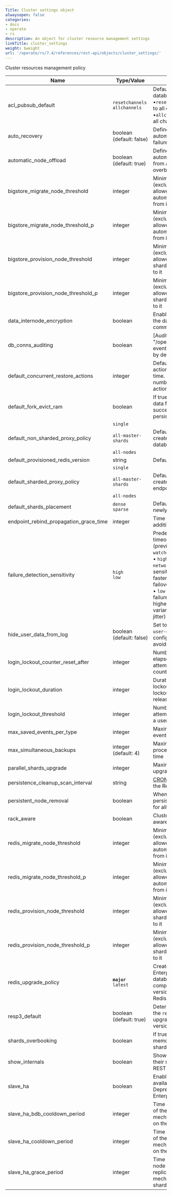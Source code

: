 ```yaml
---
Title: Cluster settings object
alwaysopen: false
categories:
- docs
- operate
- rs
description: An object for cluster resource management settings
linkTitle: cluster_settings
weight: $weight
url: '/operate/rs/7.4/references/rest-api/objects/cluster_settings/'
---
```


Cluster resources management policy

| Name | Type/Value | Description |
|------|------------|-------------|
| acl_pubsub_default | `resetchannels`<br /> `allchannels` | Default pub/sub ACL rule for all databases in the cluster:<br />•`resetchannels` blocks access to all channels (restrictive)<br />•`allchannels` allows access to all channels (permissive) |
| auto_recovery | boolean (default:&nbsp;false) | Defines whether to use automatic recovery after shard failure |
| automatic_node_offload | boolean (default:&nbsp;true) | Defines whether the cluster will automatically migrate shards from a node, in case the node is overbooked |
| bigstore_migrate_node_threshold | integer | Minimum free memory (excluding reserved memory) allowed on a node before automatic migration of shards from it to free more memory |
| bigstore_migrate_node_threshold_p | integer | Minimum free memory (excluding reserved memory) allowed on a node before automatic migration of shards from it to free more memory |
| bigstore_provision_node_threshold | integer | Minimum free memory (excluding reserved memory) allowed on a node before new shards can no longer be added to it |
| bigstore_provision_node_threshold_p | integer | Minimum free memory (excluding reserved memory) allowed on a node before new shards can no longer be added to it |
| data_internode_encryption | boolean | Enable/deactivate encryption of the data plane internode communication |
| db_conns_auditing | boolean | [Audit connections]({{< relref "/operate/rs/7.4/security/audit-events" >}}) for new databases by default if set to true. |
| default_concurrent_restore_actions | integer | Default number of restore actions allowed at the same time. Set to 0 to allow any number of simultaneous restore actions. |
| default_fork_evict_ram | boolean | If true, the bdbs should evict data from RAM to ensure successful replication or persistence |
| default_non_sharded_proxy_policy | `single`<br /><br />`all-master-shards`</nobr><br /><br />`all-nodes` | Default proxy_policy for newly created non-sharded databases' endpoints |
| default_provisioned_redis_version | string | Default Redis version |
| default_sharded_proxy_policy | `single`<br /><br />`all-master-shards`<br /><br />`all-nodes` | Default proxy_policy for newly created sharded databases' endpoints |
| default_shards_placement | `dense`<br />`sparse` | Default shards_placement for a newly created databases |
| endpoint_rebind_propagation_grace_time | integer | Time to wait between the addition and removal of a proxy |
| failure_detection_sensitivity | `high`<br />`low` | Predefined thresholds and timeouts for failure detection (previously known as <span class="break-all">`watchdog_profile`</span>)<br />• `high` (previously `local-network`) – high failure detection sensitivity, lower thresholds, faster failure detection and failover<br />• `low` (previously `cloud`) – low failure detection sensitivity, higher tolerance for latency variance (also called network jitter) |
| hide_user_data_from_log | boolean (default: false) | Set to `true` to enable the `hide-user-data-from-log` Redis configuration setting, which avoids logging user data |
| login_lockout_counter_reset_after | integer | Number of seconds that must elapse between failed sign in attempts before the lockout counter is reset to 0. |
| login_lockout_duration | integer | Duration (in secs) of account lockout. If set to 0, the account lockout will persist until released by an admin. |
| login_lockout_threshold | integer | Number of failed sign in attempts allowed before locking a user account |
| max_saved_events_per_type | integer | Maximum saved events per event type |
| max_simultaneous_backups | integer (default: 4) | Maximum number of backup processes allowed at the same time |
| parallel_shards_upgrade | integer | Maximum number of shards to upgrade in parallel |
| persistence_cleanup_scan_interval | string | [CRON expression](https://en.wikipedia.org/wiki/Cron#CRON_expression) that defines the Redis cleanup schedule |
| persistent_node_removal | boolean | When removing a node, wait for persistence files to be created for all migrated shards |
| rack_aware | boolean | Cluster operates in a rack-aware mode |
| redis_migrate_node_threshold | integer | Minimum free memory (excluding reserved memory) allowed on a node before automatic migration of shards from it to free more memory |
| redis_migrate_node_threshold_p | integer | Minimum free memory (excluding reserved memory) allowed on a node before automatic migration of shards from it to free more memory |
| redis_provision_node_threshold | integer | Minimum free memory (excluding reserved memory) allowed on a node before new shards can no longer be added to it |
| redis_provision_node_threshold_p | integer | Minimum free memory (excluding reserved memory) allowed on a node before new shards can no longer be added to it |
| redis_upgrade_policy | **`major`** <br />`latest` | Create/upgrade Redis Enterprise software on databases in the cluster by compatibility with major versions or latest versions of Redis Open Source |
| resp3_default | boolean (default:&nbsp;true) | Determines the default value of the `resp3` option upon upgrading a database to version 7.2 |
| shards_overbooking | boolean | If true, all databases' memory_size is ignored during shards placement |
| show_internals | boolean | Show internal databases (and their shards and endpoints) REST APIs |
| slave_ha | boolean | Enable the replica high-availability mechanism. Deprecated as of Redis Enterprise Software v7.2.4. |
| slave_ha_bdb_cooldown_period | integer | Time in seconds between runs of the replica high-availability mechanism on different nodes on the same database |
| slave_ha_cooldown_period | integer | Time in seconds between runs of the replica high-availability mechanism on different nodes on the same database |
| slave_ha_grace_period | integer | Time in seconds between a node failure and when the replica high-availability mechanism starts relocating shards |
